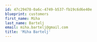 ```yaml
---
id: 47c29478-0a6c-4749-b537-fb19c6d6e40e
blueprint: customers
first_name: Miha
last_name: Bartelj
email: miha.bartelj@gmail.com
title: 'Miha Bartelj'
---
```

